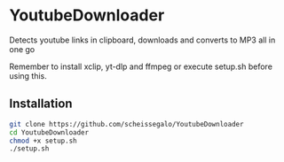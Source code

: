 # YoutubeDownloader
Detects youtube links in clipboard, downloads and converts to MP3 all in one go

Remember to install xclip, yt-dlp and ffmpeg or execute setup.sh before using this.

## Installation
```bash
git clone https://github.com/scheissegalo/YoutubeDownloader
cd YoutubeDownloader
chmod +x setup.sh
./setup.sh
```